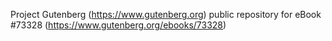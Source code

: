 Project Gutenberg (https://www.gutenberg.org) public repository for
eBook #73328 (https://www.gutenberg.org/ebooks/73328)
